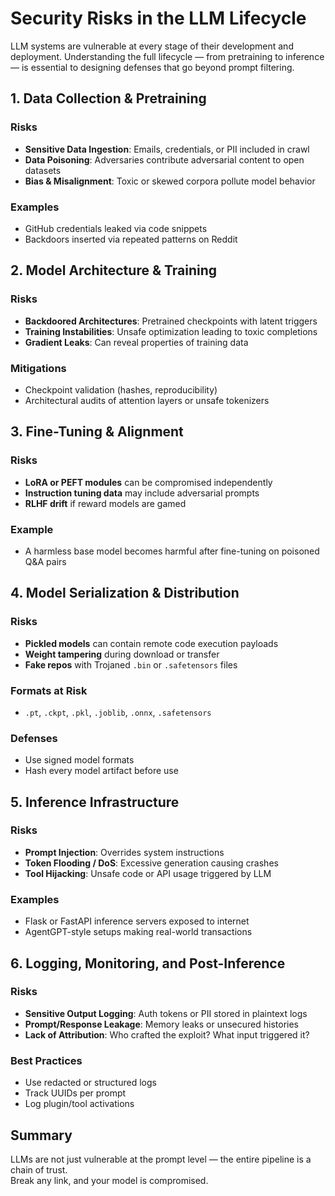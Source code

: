 # Security Risks in the LLM Lifecycle

LLM systems are vulnerable at every stage of their development and deployment. Understanding the full lifecycle — from pretraining to inference — is essential to designing defenses that go beyond prompt filtering.

## 1. Data Collection & Pretraining

### Risks

* **Sensitive Data Ingestion**: Emails, credentials, or PII included in crawl
* **Data Poisoning**: Adversaries contribute adversarial content to open datasets
* **Bias & Misalignment**: Toxic or skewed corpora pollute model behavior

### Examples

* GitHub credentials leaked via code snippets
* Backdoors inserted via repeated patterns on Reddit

## 2. Model Architecture & Training

### Risks

* **Backdoored Architectures**: Pretrained checkpoints with latent triggers
* **Training Instabilities**: Unsafe optimization leading to toxic completions
* **Gradient Leaks**: Can reveal properties of training data

### Mitigations

* Checkpoint validation (hashes, reproducibility)
* Architectural audits of attention layers or unsafe tokenizers

## 3. Fine-Tuning & Alignment

### Risks

* **LoRA or PEFT modules** can be compromised independently
* **Instruction tuning data** may include adversarial prompts
* **RLHF drift** if reward models are gamed

### Example

* A harmless base model becomes harmful after fine-tuning on poisoned Q\&A pairs

## 4. Model Serialization & Distribution

### Risks

* **Pickled models** can contain remote code execution payloads
* **Weight tampering** during download or transfer
* **Fake repos** with Trojaned `.bin` or `.safetensors` files

### Formats at Risk

* `.pt`, `.ckpt`, `.pkl`, `.joblib`, `.onnx`, `.safetensors`

### Defenses

* Use signed model formats
* Hash every model artifact before use

## 5. Inference Infrastructure

### Risks

* **Prompt Injection**: Overrides system instructions
* **Token Flooding / DoS**: Excessive generation causing crashes
* **Tool Hijacking**: Unsafe code or API usage triggered by LLM

### Examples

* Flask or FastAPI inference servers exposed to internet
* AgentGPT-style setups making real-world transactions

## 6. Logging, Monitoring, and Post-Inference

### Risks

* **Sensitive Output Logging**: Auth tokens or PII stored in plaintext logs
* **Prompt/Response Leakage**: Memory leaks or unsecured histories
* **Lack of Attribution**: Who crafted the exploit? What input triggered it?

### Best Practices

* Use redacted or structured logs
* Track UUIDs per prompt
* Log plugin/tool activations

## Summary

LLMs are not just vulnerable at the prompt level — the entire pipeline is a chain of trust.\
Break any link, and your model is compromised.
